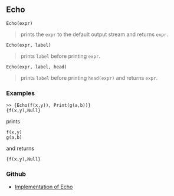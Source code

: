 ## Echo

```
Echo(expr)
```

> prints the `expr` to the default output stream and returns `expr`.
 
```
Echo(expr, label)
```

> prints `label` before printing `expr`.

 
```
Echo(expr, label, head)
```

> prints `label` before printing `head(expr)` and returns `expr`.

### Examples

``` 
>> {Echo(f(x,y)), Print(g(a,b))}
{f(x,y),Null}
```

prints 

```
f(x,y)
g(a,b)
```

and returns

```
{f(x,y),Null}
```

### Github

* [Implementation of Echo](https://github.com/axkr/symja_android_library/blob/master/symja_android_library/matheclipse-core/src/main/java/org/matheclipse/core/builtin/IOFunctions.java#L146) 
